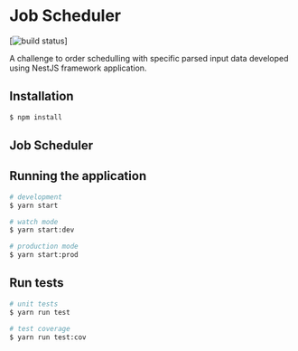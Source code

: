 # Job Scheduler

[![build status](https://travis-ci.com/americoleonardo/job-scheduler.svg?token=Sji86EXaLt2QvfpuiYLf&branch=main)]

A challenge to order schedulling with specific parsed input data developed using NestJS framework application.

## Installation

```bash
$ npm install
```

## Job Scheduler

## Running the application

```bash
# development
$ yarn start

# watch mode
$ yarn start:dev

# production mode
$ yarn start:prod
```

## Run tests

```bash
# unit tests
$ yarn run test

# test coverage
$ yarn run test:cov
```